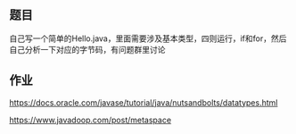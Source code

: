 ## 题目

自己写一个简单的Hello.java，里面需要涉及基本类型，四则运行，if和for，然后自己分析一下对应的字节码，有问题群里讨论

## 作业

https://docs.oracle.com/javase/tutorial/java/nutsandbolts/datatypes.html


https://www.javadoop.com/post/metaspace
